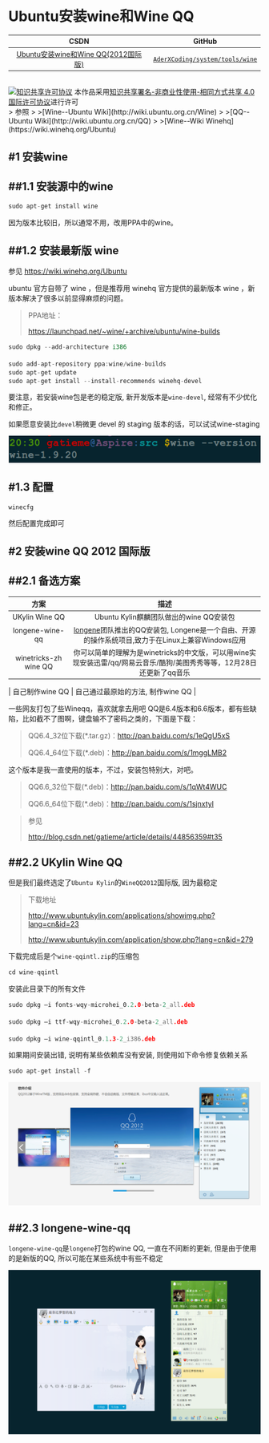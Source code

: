 Ubuntu安装wine和Wine QQ
=======


| CSDN | GitHub |
|:----:|:------:|
| [Ubuntu安装wine和Wine QQ(2012国际版)](http://blog.csdn.net/gatieme/article/details/52770494#t4) | [`AderXCoding/system/tools/wine`](https://github.com/gatieme/AderXCoding/tree/master/system/tools/wine) |


<br>
<a rel="license" href="http://creativecommons.org/licenses/by-nc-sa/4.0/"><img alt="知识共享许可协议" style="border-width:0" src="https://i.creativecommons.org/l/by-nc-sa/4.0/88x31.png" /></a>
本作品采用<a rel="license" href="http://creativecommons.org/licenses/by-nc-sa/4.0/">知识共享署名-非商业性使用-相同方式共享 4.0 国际许可协议</a>进行许可


<br>
>  参照
>
>[Wine--Ubuntu Wiki](http://wiki.ubuntu.org.cn/Wine)
>
>[QQ--Ubuntu Wiki](http://wiki.ubuntu.org.cn/QQ)
>
>[Wine--Wiki Winehq](https://wiki.winehq.org/Ubuntu)


#1	安装wine
-------

##1.1	安装源中的wine
-------

```cpp
sudo apt-get install wine
```
因为版本比较旧，所以通常不用，改用PPA中的wine。

##1.2	安装最新版 wine
-------

参见 https://wiki.winehq.org/Ubuntu

ubuntu 官方自带了 wine ，但是推荐用 winehq 官方提供的最新版本 wine ，新版本解决了很多以前显得麻烦的问题。

> PPA地址：
>
>https://launchpad.net/~wine/+archive/ubuntu/wine-builds

```cpp
sudo dpkg --add-architecture i386 

sudo add-apt-repository ppa:wine/wine-builds
sudo apt-get update
sudo apt-get install --install-recommends winehq-devel
```

要注意，若安装wine包是老的稳定版, 新开发版本是`wine-devel`, 经常有不少优化和修正。

如果愿意安装比`devel`稍微更 devel 的 staging 版本的话，可以试试wine-staging


![wine的版本信息](wine-version.png)


#1.3	配置
-------

```cpp
winecfg
```

然后配置完成即可


#2	安装wine QQ 2012 国际版
-------


##2.1	备选方案
-------


| 方案 | 描述 |
|:---:|:----:|
| UKylin Wine QQ | Ubuntu Kylin麒麟团队做出的wine QQ安装包|
| longene-wine-qq | [longene](http://www.longene.org/)团队推出的QQ安装包, Longene是一个自由、开源的操作系统项目,致力于在Linux上兼容Windows应用 |
| winetricks-zh wine QQ |  你可以简单的理解为是winetricks的中文版，可以用wine实现安装迅雷/qq/网易云音乐/酷狗/美图秀秀等等，12月28日还更新了qq音乐 |

| 自己制作wine QQ | 自己通过最原始的方法, 制作wine QQ |


一些网友打包了些Wineqq，喜欢就拿去用吧
QQ是6.4版本和6.6版本，都有些缺陷，比如截不了图啊，键盘输不了密码之类的，下面是下载：

>QQ6.4_32位下载(*.tar.gz)：http://pan.baidu.com/s/1eQgU5xS
>
>QQ6.4_64位下载(*.deb)：http://pan.baidu.com/s/1mggLMB2

这个版本是我一直使用的版本，不过，安装包特别大，对吧。

>QQ6.6_32位下载(*.deb)：http://pan.baidu.com/s/1qWt4WUC
>
>QQ6.6_64位下载(*.deb)：http://pan.baidu.com/s/1sjnxtyl


>参见
>
> http://blog.csdn.net/gatieme/article/details/44856359#t35




##2.2	UKylin Wine QQ
-------


但是我们最终选定了`Ubuntu Kylin`的`WineQQ2012`国际版, 因为最稳定

>下载地址
>
>http://www.ubuntukylin.com/applications/showimg.php?lang=cn&id=23
>
>http://www.ubuntukylin.com/application/show.php?lang=cn&id=279


下载完成后是个`wine-qqintl.zip`的压缩包

```cpp
cd wine-qqintl
```

安装此目录下的所有文件

```cpp
sudo dpkg –i fonts-wqy-microhei_0.2.0-beta-2_all.deb

sudo dpkg –i ttf-wqy-microhei_0.2.0-beta-2_all.deb

sudo dpkg –i wine-qqintl_0.1.3-2_i386.deb
```


如果期间安装出错, 说明有某些依赖库没有安装, 则使用如下命令修复依赖关系

```cpp
sudo apt-get install -f
```

![WineQQ2012](wineqq2012.png)




##2.3	longene-wine-qq
-------


`longene-wine-qq`是`longene`打包的wine QQ, 一直在不间断的更新, 但是由于使用的是新版的QQ, 所以可能在某些系统中有些不稳定


![longene-wine-qq](longene-wine-qq.png)


